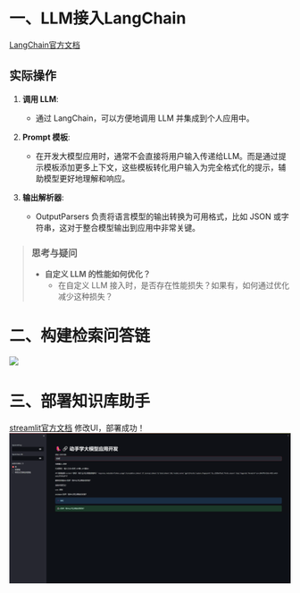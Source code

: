 # 一、LLM接入LangChain
[LangChain官方文档](https://python.langchain.com/docs/get_started/introduction)

## 实际操作
1. **调用 LLM**:
   - 通过 LangChain，可以方便地调用 LLM 并集成到个人应用中。

2. **Prompt 模板**:
   - 在开发大模型应用时，通常不会直接将用户输入传递给LLM。而是通过提示模板添加更多上下文，这些模板转化用户输入为完全格式化的提示，辅助模型更好地理解和响应。

3. **输出解析器**:
   - OutputParsers 负责将语言模型的输出转换为可用格式，比如 JSON 或字符串，这对于整合模型输出到应用中非常关键。

> ### 思考与疑问
> - **自定义 LLM 的性能如何优化？**
>   - 在自定义 LLM 接入时，是否存在性能损失？如果有，如何通过优化减少这种损失？
  
# 二、构建检索问答链
![](../resources/imgs/C4-RAG.png)

# 三、部署知识库助手
[streamlit官方文档](https://docs.streamlit.io/)
修改UI，部署成功！
![](../resources/imgs/C4-sreamlit.png)